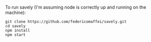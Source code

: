 To run savely (I'm assuming node is correctly up and running on the machine): 

```shell
git clone https://github.com/federicomaffei/savely.git
cd savely
npm install
npm start
```
